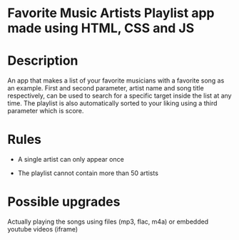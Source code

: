 # Favorite Music Artists Playlist app made using HTML, CSS and JS

# Description

An app that makes a list of your favorite musicians with a favorite song as an example. First and second parameter, artist name and song title respectively, can be used to search for a specific target inside the list at any time. The playlist is also automatically sorted to your liking using a third parameter which is score.

# Rules

- A single artist can only appear once

- The playlist cannot contain more than 50 artists

# Possible upgrades

Actually playing the songs using files (mp3, flac, m4a) or embedded youtube videos (iframe)
